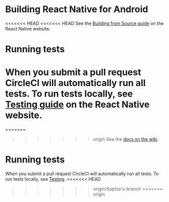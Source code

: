 # Building React Native for Android

<<<<<<< HEAD
<<<<<<< HEAD
See the [Building from Source guide](https://reactnative.dev/contributing/how-to-build-from-source#prerequisites) on the React Native website.

# Running tests

When you submit a pull request CircleCI will automatically run all tests.
To run tests locally, see [Testing guide](https://reactnative.dev/contributing/how-to-run-and-write-tests) on the React Native website.
=======
=======
>>>>>>> origin
See the [docs on the wiki](https://github.com/facebook/react-native/wiki/Building-from-source#prerequisites).

# Running tests

When you submit a pull request CircleCI will automatically run all tests. To run tests locally, see [Testing](https://github.com/facebook/react-native/wiki/Tests).
<<<<<<< HEAD
>>>>>>> origin/Sophia's-branch
=======
>>>>>>> origin
